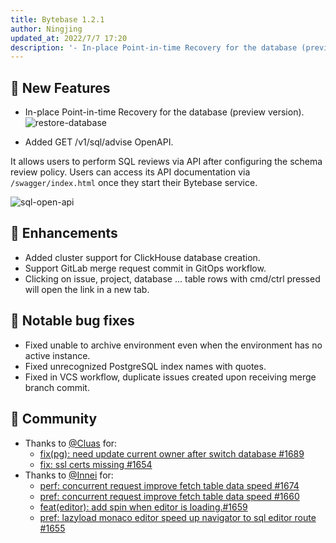 ```yaml
---
title: Bytebase 1.2.1
author: Ningjing
updated_at: 2022/7/7 17:20
description: '- In-place Point-in-time Recovery for the database (preview version). - Added GET /v1/sql/advise OpenAPI.'
---
```


## 🚀 New Features

- In-place Point-in-time Recovery for the database (preview version).
  ![restore-database](/content/changelog/1.2.1/restore-database.webp)

- Added GET /v1/sql/advise OpenAPI.

It allows users to perform SQL reviews via API after configuring the schema review policy. Users can access its API documentation via `/swagger/index.html` once they start their Bytebase service.

![sql-open-api](/content/changelog/1.2.1/sql-open-api.webp)

## 🎄 Enhancements

- Added cluster support for ClickHouse database creation.
- Support GitLab merge request commit in GitOps workflow.
- Clicking on issue, project, database … table rows with cmd/ctrl pressed will open the link in a new tab.

## 🐞 Notable bug fixes

- Fixed unable to archive environment even when the environment has no active instance.
- Fixed unrecognized PostgreSQL index names with quotes.
- Fixed in VCS workflow, duplicate issues created upon receiving merge branch commit.

## 🎠 Community

- Thanks to [@Cluas](https://github.com/Cluas) for:
  - [fix(pg): need update current owner after switch database #1689](https://github.com/bytebase/bytebase/pull/1689)
  - [fix: ssl certs missing #1654](https://github.com/bytebase/bytebase/pull/1654)
- Thanks to [@Innei](https://github.com/Innei) for:
  - [perf: concurrent request improve fetch table data speed #1674](https://github.com/bytebase/bytebase/pull/1674)
  - [pref: concurrent request improve fetch table data speed #1660](https://github.com/bytebase/bytebase/pull/1660)
  - [feat(editor): add spin when editor is loading.#1659](https://github.com/bytebase/bytebase/pull/1659)
  - [pref: lazyload monaco editor speed up navigator to sql editor route #1655](https://github.com/bytebase/bytebase/pull/1655)

<IncludeBlock url="/docs/get-started/install/install-upgrade"></IncludeBlock>
